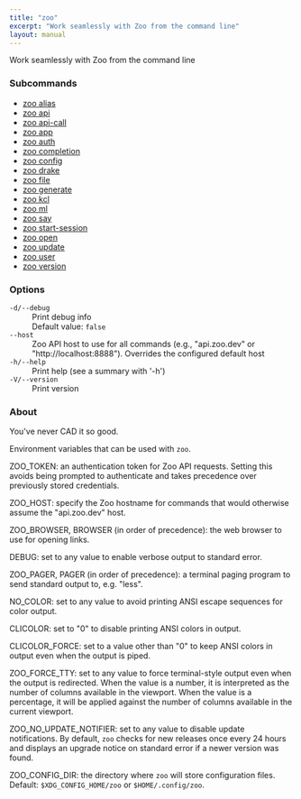 ```yaml
---
title: "zoo"
excerpt: "Work seamlessly with Zoo from the command line"
layout: manual
---
```


Work seamlessly with Zoo from the command line

### Subcommands

* [zoo alias](./zoo_alias)
* [zoo api](./zoo_api)
* [zoo api-call](./zoo_api-call)
* [zoo app](./zoo_app)
* [zoo auth](./zoo_auth)
* [zoo completion](./zoo_completion)
* [zoo config](./zoo_config)
* [zoo drake](./zoo_drake)
* [zoo file](./zoo_file)
* [zoo generate](./zoo_generate)
* [zoo kcl](./zoo_kcl)
* [zoo ml](./zoo_ml)
* [zoo say](./zoo_say)
* [zoo start-session](./zoo_start-session)
* [zoo open](./zoo_open)
* [zoo update](./zoo_update)
* [zoo user](./zoo_user)
* [zoo version](./zoo_version)

### Options

<dl class="flags">
   <dt><code>-d/--debug</code></dt>
   <dd>Print debug info<br/>Default value: <code>false</code></dd>

   <dt><code>--host</code></dt>
   <dd>Zoo API host to use for all commands (e.g., "api.zoo.dev" or "http://localhost:8888"). Overrides the configured default host</dd>

   <dt><code>-h/--help</code></dt>
   <dd>Print help (see a summary with '-h')</dd>

   <dt><code>-V/--version</code></dt>
   <dd>Print version</dd>
</dl>


### About

You've never CAD it so good.

Environment variables that can be used with `zoo`.

ZOO_TOKEN: an authentication token for Zoo API requests. Setting this avoids being prompted to authenticate and takes precedence over previously stored credentials.

ZOO_HOST: specify the Zoo hostname for commands that would otherwise assume the "api.zoo.dev" host.

ZOO_BROWSER, BROWSER (in order of precedence): the web browser to use for opening links.

DEBUG: set to any value to enable verbose output to standard error.

ZOO_PAGER, PAGER (in order of precedence): a terminal paging program to send standard output to, e.g. "less".

NO_COLOR: set to any value to avoid printing ANSI escape sequences for color output.

CLICOLOR: set to "0" to disable printing ANSI colors in output.

CLICOLOR_FORCE: set to a value other than "0" to keep ANSI colors in output even when the output is piped.

ZOO_FORCE_TTY: set to any value to force terminal-style output even when the output is redirected. When the value is a number, it is interpreted as the number of columns available in the viewport. When the value is a percentage, it will be applied against the number of columns available in the current viewport.

ZOO_NO_UPDATE_NOTIFIER: set to any value to disable update notifications. By default, `zoo` checks for new releases once every 24 hours and displays an upgrade notice on standard error if a newer version was found.

ZOO_CONFIG_DIR: the directory where `zoo` will store configuration files. Default: `$XDG_CONFIG_HOME/zoo` or `$HOME/.config/zoo`.